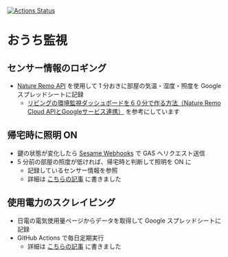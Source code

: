 [![Actions Status](https://github.com/otuhs-r/home_observation/workflows/scraping%20electric%20power%20consumption/badge.svg)](https://github.com/otuhs-r/home_observation/actions)

# おうち監視

## センサー情報のロギング

- [Nature Remo API](https://developer.nature.global/) を使用して 1 分おきに部屋の気温・湿度・照度を Google スプレッドシートに記録
  - [リビングの環境監視ダッシュボードを６０分で作る方法（Nature Remo Cloud APIとGoogleサービス連携）](https://qiita.com/t-chi/items/01b9a9b98fbccef880c3) を参考にしています

## 帰宅時に照明 ON

- 鍵の状態が変化したら [Sesame Webhooks](https://docs.candyhouse.co/#sesame-webhook) で GAS へリクエスト送信
- 5 分前の部屋の照度が低ければ、帰宅時と判断して照明を ON に
  - 記録しているセンサー情報を参照
  - 詳細は [こちらの記事](https://qiita.com/otuhs_d/items/039a77d4edbc542348ee) に書きました

## 使用電力のスクレイピング

- 日電の電気使用量ページからデータを取得して Google スプレッドシートに記録
- GitHub Actions で毎日定期実行
  - 詳細は [こちらの記事](https://qiita.com/otuhs_d/items/0953e237119178fd796e) に書きました
